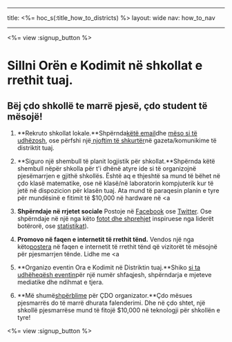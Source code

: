 * * *

title: <%= hoc_s(:title_how_to_districts) %> layout: wide nav: how_to_nav

* * *

<%= view :signup_button %>

# Sillni Orën e Kodimit në shkollat e rrethit tuaj.

## Bëj çdo shkollë te marrë pjesë, çdo student të mësojë!

  1. **Rekruto shkollat lokale.**Shpërnda[këtë email](<%= hoc_uri('/resources#sample-emails') %>)dhe [mëso si të udhëzosh](<%= hoc_uri('/resources/how-to') %>), ose përfshi një[ njoftim të shkurtër](<%= hoc_uri('/resources/stats') %>)në gazeta/komunikime të distriktit tuaj.

  2. **Siguro një shembull të planit logjistik për shkollat.**Shpërnda këtë shembull nëpër shkolla për t'i dhënë atyre ide si të organizojnë pjesëmarrjen e gjithë shkollës. Është aq e thjeshtë sa mund të bëhet në çdo klasë matematike, ose në klasë/në laboratorin kompjuterik kur të jetë në dispozicion për klasën tuaj. Ata mund të paraqesin planin e tyre për mundësinë e fitimit të $10,000 në hardware në <a

  3. **Shpërndaje në rrjetet sociale** Postoje në [Facebook](https://www.facebook.com/sharer/sharer.php?u=http%3A%2F%2Fhourofcode.com%2Fus) ose [Twitter](https://twitter.com/intent/tweet?url=http%3A%2F%2Fhourofcode.com&text=I%27m%20participating%20in%20this%20year%27s%20%23HourOfCode%2C%20are%20you%3F%20%40codeorg&original_referer=https%3A%2F%2Fwww.google.com%2Furl%3Fq%3Dhttps%253A%252F%252Ftwitter.com%252Fshare%253Fhashtags%253D%2526amp%253Brelated%253Dcodeorg%2526amp%253Btext%253DI%252527m%252Bparticipating%252Bin%252Bthis%252Byear%252527s%252B%252523HourOfCode%25252C%252Bare%252Byou%25253F%252B%252540codeorg%2526amp%253Burl%253Dhttp%25253A%25252F%25252Fhourofcode.com%26sa%3DD%26sntz%3D1%26usg%3DAFQjCNE1GLTUbKZfMlEh9Aj5w0iswz6PYQ&related=codeorg&hashtags=). Ose shpërndaje në një nga këto [fotot dhe shprehjet](<%= hoc_uri('/resources#social') %>) inspiruese nga liderët botërorë, ose [statistikat](<%= hoc_uri('/resources/stats') %>)).

  4. **Promovo në faqen e internetit të rrethit tënd.** Vendos një nga këto[postera](<%= hoc_uri('/resources#banners') %>) në faqen e internetit të rrethit tënd që vizitorët të mësojnë për pjesmarrjen tënde. Lidhe me <a

  5. **Organizo eventin Ora e Kodimit në Distriktin tuaj.**Shiko [si ta udhëheqësh eventin](<%= hoc_uri('/resources/how-to-events') %>)për një numër shfaqjesh, shpërndarja e mjeteve mediatike dhe ndihmat e tjera.

  6. **Më shumë[shpërblime](<%= hoc_uri('/prizes') %>) për ÇDO organizator.**Çdo mësues pjesmarrës do të marrë dhurata falenderimi. Dhe në çdo shtet, një shkollë pjesmarrëse mund të fitojë $10,000 në teknologji për shkollën e tyre!

<%= view :signup_button %>